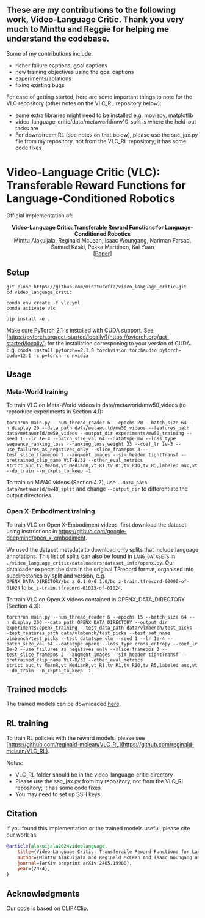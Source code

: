 ## These are my contributions to the following work, Video-Language Critic. Thank you very much to Minttu and Reggie for helping me understand the codebase.
Some of my contributions include:  
- richer failure captions, goal captions
- new training objectives using the goal captions
- experiments/ablations
- fixing existing bugs

For ease of getting started, here are some important things to note for the VLC repository (other notes on the VLC_RL repository below):
- some extra libraries might need to be installed e.g. moviepy, matplotlib
- video_language_critic/data/metaworld/mw10_split is where the held-out tasks are
- For downstream RL (see notes on that below), please use the sac_jax.py file from my repository, not from the VLC_RL repository; it has some code fixes


# Video-Language Critic (VLC): Transferable Reward Functions for Language-Conditioned Robotics
Official implementation of:
<p align="center"><b>Video-Language Critic: Transferable Reward Functions for Language-Conditioned Robotics</b><br>
Minttu Alakuijala, Reginald McLean, Isaac Woungang, Nariman Farsad, Samuel Kaski, Pekka Marttinen, Kai Yuan<br>
<a href=https://arxiv.org/abs/2405.19988>[Paper]</a><br>

## Setup

```
git clone https://github.com/minttusofia/video_language_critic.git
cd video_language_critic

conda env create -f vlc.yml
conda activate vlc

pip install -e .
```
Make sure PyTorch 2.1 is installed with CUDA support. See [https://pytorch.org/get-started/locally/](https://pytorch.org/get-started/locally/) for the installation corresponing to your version of CUDA. E.g. `conda install pytorch==2.1.0 torchvision torchaudio pytorch-cuda=12.1 -c pytorch -c nvidia`

## Usage

### Meta-World training
To train VLC on Meta-World videos in data/metaworld/mw50_videos (to reproduce experiments in Section 4.1):
```
torchrun main.py --num_thread_reader 6 --epochs 20 --batch_size 64 --n_display 20 --data_path data/metaworld/mw50_videos --features_path data/metaworld/mw50_videos --output_dir experiments/mw50_training --seed 1 --lr 1e-4 --batch_size_val 64 --datatype mw --loss_type sequence_ranking_loss --ranking_loss_weight 33 --coef_lr 1e-3 --use_failures_as_negatives_only --slice_framepos 3 --test_slice_framepos 2 --augment_images --sim_header tightTransf --pretrained_clip_name ViT-B/32 --other_eval_metrics strict_auc,tv_MeanR,vt_MedianR,vt_R1,tv_R1,tv_R10,tv_R5,labeled_auc,vt_loss --do_train --n_ckpts_to_keep -1
```
To train on MW40 videos (Section 4.2), use `--data_path data/metaworld/mw40_split` and change `--output_dir` to differentiate the output directories.


### Open X-Embodiment training

To train VLC on Open X-Embodiment videos, first download the dataset using instructions in https://github.com/google-deepmind/open_x_embodiment.

We used the dataset metadata to download only splits that include language annotations. This list of splits can also be found in `LANG_DATASETS` in `./video_language_critic/dataloaders/dataset_info/openx.py`. Our dataloader expects the data in the original TFrecord format, organised into subdirectories by split and version, e.g. `OPENX_DATA_DIRECTORY/bc_z_0.1.0/0.1.0/bc_z-train.tfrecord-00000-of-01024` to `bc_z-train.tfrecord-01023-of-01024`.

To train VLC on Open X videos contained in OPENX_DATA_DIRECTORY (Section 4.3):
```
torchrun main.py --num_thread_reader 6 --epochs 15 --batch_size 64 --n_display 200 --data_path OPENX_DATA_DIRECTORY --output_dir experiments/openx_training --test_data_path data/vlmbench/test_picks --test_features_path data/vlmbench/test_picks --test_set_name vlmbench/test_picks --test_datatype vlm --seed 1 --lr 1e-4 --batch_size_val 64 --datatype openx --loss_type cross_entropy --coef_lr 1e-3 --use_failures_as_negatives_only --slice_framepos 3 --test_slice_framepos 2 --augment_images --sim_header tightTransf --pretrained_clip_name ViT-B/32 --other_eval_metrics strict_auc,tv_MeanR,vt_MedianR,vt_R1,tv_R1,tv_R10,tv_R5,labeled_auc,vt_loss --do_train --n_ckpts_to_keep -1
```

## Trained models

The trained models can be downloaded [here](https://drive.google.com/drive/folders/1oDMOgyXwX9M9w3Rw-Yj6fVeHx0t13AYG).

## RL training

To train RL policies with the reward models, please see [https://github.com/reginald-mclean/VLC_RL](https://github.com/reginald-mclean/VLC_RL).  
  
Notes:  
- VLC_RL folder should be in the video-language-critic directory
- Please use the sac_jax.py from my repository, not from the VLC_RL repository; it has some code fixes
- You may need to set up SSH keys

## Citation

If you found this implementation or the trained models useful, please cite our work as
```bibtex
@article{alakuijala2024videolanguage,
    title={Video-Language Critic: Transferable Reward Functions for Language-Conditioned Robotics},
    author={Minttu Alakuijala and Reginald McLean and Isaac Woungang and Nariman Farsad and Samuel Kaski and Pekka Marttinen and Kai Yuan},
    journal={arXiv preprint arXiv:2405.19988},
    year={2024},
}
```


## Acknowledgments
Our code is based on [CLIP4Clip](https://github.com/ArrowLuo/CLIP4Clip).
